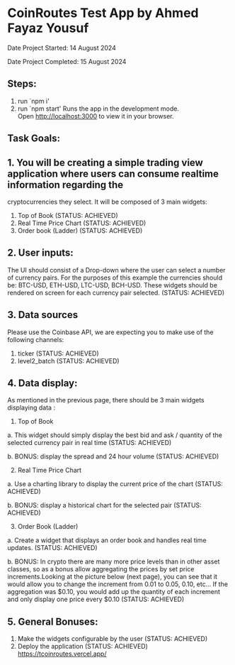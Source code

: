 # CoinRoutes Test App by Ahmed Fayaz Yousuf

Date Project Started: 14 August 2024

Date Project Completed: 15 August 2024

## Steps:
1. run `npm i'
2. run `npm start'
Runs the app in the development mode.\
Open [http://localhost:3000](http://localhost:3000) to view it in your browser.

## Task Goals:

## 1. You will be creating a simple trading view application where users can consume realtime information regarding the
cryptocurrencies they select. It will be composed of 3 main widgets:
1. Top of Book (STATUS: ACHIEVED)
2. Real Time Price Chart (STATUS: ACHIEVED)
3. Order book (Ladder) (STATUS: ACHIEVED)


## 2. User inputs:
The UI should consist of a Drop-down where the user can select a number of currency pairs. For the purposes of
this example the currencies should be: BTC-USD, ETH-USD, LTC-USD, BCH-USD. These widgets should be
rendered on screen for each currency pair selected. (STATUS: ACHIEVED)


## 3. Data sources
Please use the Coinbase API, we are expecting you to make use of the following channels:
1. ticker (STATUS: ACHIEVED)
2. level2_batch (STATUS: ACHIEVED)


## 4. Data display:
As mentioned in the previous page, there should be 3 main widgets displaying data :
1. Top of Book

a. This widget should simply display the best bid and ask / quantity of the selected currency pair in real time (STATUS: ACHIEVED)

b. BONUS: display the spread and 24 hour volume (STATUS: ACHIEVED)


2. Real Time Price Chart

a. Use a charting library to display the current price of the chart (STATUS: ACHIEVED)

b. BONUS: display a historical chart for the selected pair (STATUS: ACHIEVED)

3. Order Book (Ladder)

a. Create a widget that displays an order book and handles real time updates. (STATUS: ACHIEVED)

b. BONUS: In crypto there are many more price levels than in other asset classes, so as a bonus allow
aggregating the prices by set price increments.Looking at the picture below (next page), you can see
that it would allow you to change the increment from 0.01 to 0.05, 0.10, etc... If the aggregation
was $0.10, you would add up the quantity of each increment and only display one price every $0.10 (STATUS: ACHIEVED)

## 5. General Bonuses:
1. Make the widgets configurable by the user (STATUS: ACHIEVED)
2. Deploy the application (STATUS: ACHIEVED)
https://tcoinroutes.vercel.app/